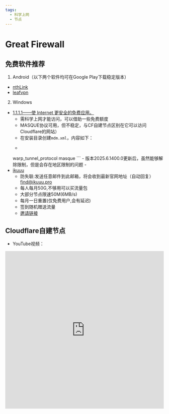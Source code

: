 ```yaml
---
tags:
  - 科学上网
  - 节点
---
```

# Great Firewall

## 免费软件推荐

1. Android（以下两个软件均可在Google Play下载稳定版本）
- [nthLink](https://www.downloadnth.com/download.html)
- [leafvpn](https://www.kitslabs.com/leafvpn.downloads.html)

2. Windows
- [1.1.1.1——使 Internet 更安全的免费应用。](https://1111-releases.cloudflareclient.com/win/latest)
	- 需科学上网才能访问，可以借助一些免费额度
	- MASQUE协议可用，但不稳定，与CF自建节点区别在它可以访问Cloudflare的网站）
	- 在安装目录创建`mdm.xml`，内容如下：
	- ```xml
	<dict>
			<key>warp_tunnel_protocol</key>
			<string>masque</string>
	</dict>
	  ```
	  - 版本2025.6.1400.0更新后，虽然能够解除限制，但是会存在地区限制的问题
	  - 
- [ikuuu](https://ikuuu.boo/)
	- 防失联:发送任意邮件到此邮箱，将会收到最新官网地址（自动回复）[find@ikuuu.pro](mailto:find@ikuuu.pro)
	- 每人每月50G,不够用可以买流量包
	- 大部分节点限速50M(6MB/s)
	- 每月一日重置(仅免费用户,会有延迟)
	- 签到随机赠送流量
	- [邀请链接](https://ikuuu.de/auth/register?code=TAmS)

## Cloudflare自建节点
- YouTube视频：
<iframe width="100%" height="500" src="https://www.youtube.com/embed/HQcLxYbPSgo" title="终极代理方案 | cf worker 节点搭建 | 无需 proxyip | 可固定 IP | 解决看 Twitch 直播报错 ｜跑满家用带宽 ｜ 无限流量" frameborder="0" allow="accelerometer; autoplay; clipboard-write; encrypted-media; gyroscope; picture-in-picture; web-share" referrerpolicy="strict-origin-when-cross-origin" allowfullscreen></iframe>